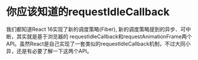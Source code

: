 # 你应该知道的requestIdleCallback

我们都知道React 16实现了新的调度策略(Fiber), 新的调度策略提到的异步、可中断，其实就是基于浏览器的 requestIdleCallback和requestAnimationFrame两个API。虽然React是自己实现了一套类似的requestIdleCallback机制，不过大同小异，还是有必要了解一下这两个API。